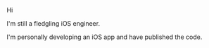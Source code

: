 Hi 

I'm still a fledgling iOS engineer. 

I'm personally developing an iOS app and have published the code.

<!---
amefure/amefure is a ✨ special ✨ repository because its `README.md` (this file) appears on your GitHub profile.
You can click the Preview link to take a look at your changes.
--->
